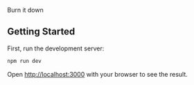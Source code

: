 Burn it down

## Getting Started

First, run the development server:

```bash
npm run dev
```

Open [http://localhost:3000](http://localhost:3000) with your browser to see the result.
